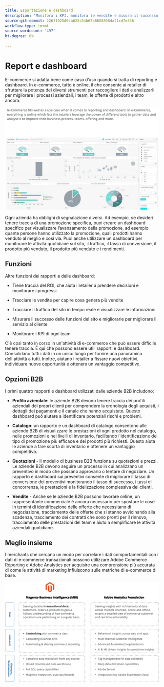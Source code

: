 ```yaml
---
title: Esportazione e dashboard
description: 'Monitora i KPI, monitora le vendite e misura il successo del tuo sito di e-commerce con report e dashboard. '
source-git-commit: 226f1925d9ca628c94b67a86888084a21cd7e336
workflow-type: tm+mt
source-wordcount: '497'
ht-degree: 0%

---
```



# Report e dashboard

E-commerce si adatta bene come caso d’uso quando si tratta di reporting e dashboard. In e-commerce, tutto è online, il che consente ai retailer di sfruttare la potenza dei diversi strumenti per raccogliere i dati e analizzarli per migliorare i processi aziendali, i team, le offerte di prodotti e altro ancora.

![Esempio del dashboard di reporting](../../assets/playbooks/dashboard-example.png)

Ogni azienda ha obblighi di segnalazione diversi. Ad esempio, se desideri tenere traccia di una promozione specifica, puoi creare un dashboard specifico per visualizzare l’avanzamento della promozione, ad esempio quante persone hanno utilizzato la promozione, quali prodotti hanno venduto al meglio e così via. Puoi anche utilizzare un dashboard per monitorare le attività quotidiane sul sito, il traffico, il tasso di conversione, il prodotto più venduto, il prodotto più venduto e i rendimenti.

## Funzioni

Altre funzioni dei rapporti e delle dashboard:

- Tiene traccia del ROI, che aiuta i retailer a prendere decisioni e monitorare i progressi

- Tracciare le vendite per capire cosa genera più vendite

- Tracciare il traffico del sito in tempo reale e visualizzare le informazioni

- Misurare il successo delle funzioni del sito e migliorarle per migliorare il servizio al cliente

- Monitorare i KPI di ogni team

C&#39;è così tanto in corso in un&#39;attività di e-commerce che può essere difficile tenere traccia. È qui che possono essere utili rapporti e dashboard. Consolidano tutti i dati in un unico luogo per fornire una panoramica dell&#39;attività a tutti. Inoltre, aiutano i retailer a fissare nuovi obiettivi, individuare nuove opportunità e ottenere un vantaggio competitivo.

## Opzioni B2B

I primi quattro rapporti e dashboard utilizzati dalle aziende B2B includono:

- **Profilo aziendale**: le aziende B2B devono tenere traccia dei profili aziendali dei propri clienti per comprendere la cronologia degli acquisti, i dettagli dei pagamenti e il canale che hanno acquistato. Questo dashboard può aiutare a identificare potenziali rischi e problemi.

- **Catalogo**: un rapporto e un dashboard di catalogo consentono alle aziende B2B di visualizzare le prestazioni di ogni prodotto nel catalogo, nelle promozioni e nei livelli di inventario, facilitando l&#39;identificazione del tipo di promozione più efficace e dei prodotti più richiesti. Questo aiuta le aziende a fare scorta di inventario e ottenere un vantaggio competitivo.

- **Quotazioni** - Il modello di business B2B funziona su quotazioni e prezzi. Le aziende B2B devono seguire un processo in cui analizzano un preventivo in modo che possano approvarlo o tentare di negoziare. Un rapporto e dashboard sui preventivi consente di migliorare il tasso di conversione dei preventivi monitorando il tasso di successo, i tassi di concorrenza, le prestazioni e la fidelizzazione complessiva dei clienti.

- **Vendite** - Anche se le aziende B2B possono lavorare online, un rappresentante commerciale è ancora necessario per spostare le cose in termini di identificazione delle offerte che necessitano di negoziazione, tracciamento delle offerte che si stanno avvicinando alla scadenza, tracciamento dei contratti che sono pronti per il rinnovo, tracciamento delle prestazioni del team e aiuto a semplificare le attività aziendali quotidiane.

## Meglio insieme

I merchants che cercano un modo per correlare i dati comportamentali con i dati di e-commerce transazionali possono utilizzare Adobe Commerce Reporting e Adobe Analytics per acquisire una comprensione più accurata di come le attività di marketing influiscono sulle metriche di e-commerce di base.

![Diagramma di reporting](../../assets/playbooks/reporting-diagram.png)
